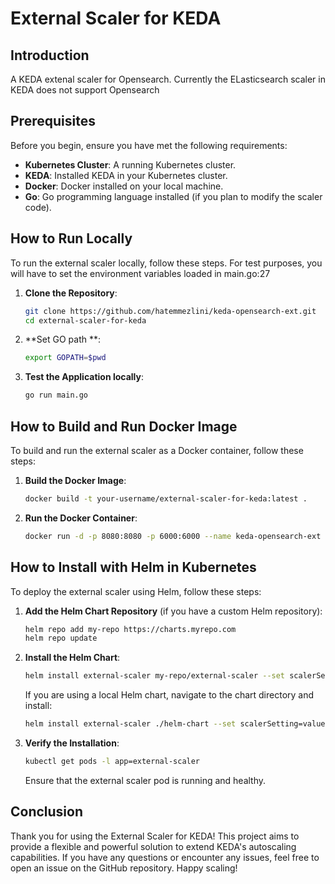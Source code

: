 # External Scaler for KEDA

## Introduction

A KEDA extenal scaler for Opensearch. Currently the ELasticsearch scaler in KEDA does not support Opensearch

## Prerequisites

Before you begin, ensure you have met the following requirements:

- **Kubernetes Cluster**: A running Kubernetes cluster.
- **KEDA**: Installed KEDA in your Kubernetes cluster.
- **Docker**: Docker installed on your local machine.
- **Go**: Go programming language installed (if you plan to modify the scaler code).

## How to Run Locally

To run the external scaler locally, follow these steps. For test purposes, you will have to set the environment variables loaded in main.go:27

1. **Clone the Repository**:
    ```bash
    git clone https://github.com/hatemmezlini/keda-opensearch-ext.git
    cd external-scaler-for-keda
    ```

2. **Set GO path **:
    ```bash
    export GOPATH=$pwd
    ```

3. **Test the Application locally**:
    ```bash
    go run main.go
    ```

## How to Build and Run Docker Image

To build and run the external scaler as a Docker container, follow these steps:

1. **Build the Docker Image**:
    ```bash
    docker build -t your-username/external-scaler-for-keda:latest .
    ```

2. **Run the Docker Container**:
    ```bash
    docker run -d -p 8080:8080 -p 6000:6000 --name keda-opensearch-ext -e ES_URL="http://localhost:9200" -e ES_USERNAME="keda" -e ES_PASSWORD="keda" opensearch-keda-externalscaler your-username/external-scaler-for-keda:latest
    ```

## How to Install with Helm in Kubernetes

To deploy the external scaler using Helm, follow these steps:

1. **Add the Helm Chart Repository** (if you have a custom Helm repository):
    ```bash
    helm repo add my-repo https://charts.myrepo.com
    helm repo update
    ```

2. **Install the Helm Chart**:
    ```bash
    helm install external-scaler my-repo/external-scaler --set scalerSetting=value
    ```

   If you are using a local Helm chart, navigate to the chart directory and install:
    ```bash
    helm install external-scaler ./helm-chart --set scalerSetting=value
    ```

3. **Verify the Installation**:
    ```bash
    kubectl get pods -l app=external-scaler
    ```

   Ensure that the external scaler pod is running and healthy.

## Conclusion

Thank you for using the External Scaler for KEDA! This project aims to provide a flexible and powerful solution to extend KEDA's autoscaling capabilities. If you have any questions or encounter any issues, feel free to open an issue on the GitHub repository. Happy scaling!
